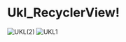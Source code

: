 # Ukl_RecyclerView!
![UKL(2)](https://user-images.githubusercontent.com/107374539/222363500-c36be6a5-4f39-419e-82d7-063e0d453671.jpeg)
![UKL1](https://user-images.githubusercontent.com/107374539/222363673-4d448907-2cc7-41a8-bcac-46a8198dc9a8.jpeg)
